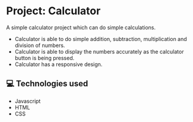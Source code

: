 # Project: Calculator
A simple calculator project which can do simple calculations.
- Calculator is able to do simple addition, subtraction, multiplication and division of numbers.
- Calculator is able to display the numbers accurately as the calculator button is being pressed.
- Calculator has a responsive design.


## 💻 Technologies used

<ul>
  <li>Javascript</li>
  <li>HTML</li>
  <li>CSS</li>
</ul>
